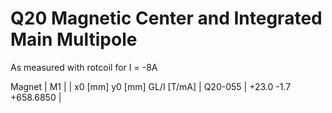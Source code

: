 Q20 Magnetic Center and Integrated Main Multipole
=================================================

As measured with rotcoil for I =  -8A

Magnet  |             M1               |
        | x0 [mm]  y0 [mm] GL/I [T/mA] |
Q20-055 |   +23.0     -1.7  +658.6850  |

